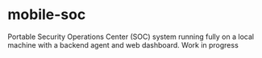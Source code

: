 # mobile-soc
Portable Security Operations Center (SOC) system running fully on a local machine with a backend agent and web dashboard. Work in progress
